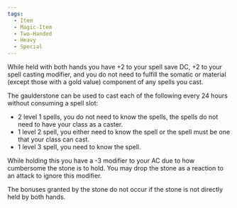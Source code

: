 ```yaml
---
tags:
  - Item
  - Magic-Item
  - Two-Handed
  - Heavy
  - Special
---
```

While held with both hands you have +2 to your spell save DC, +2 to your spell casting modifier, and you do not need to fulfill the somatic or material (except those with a gold value) component of any spells you cast.

The gaulderstone can be used to cast each of the following every 24 hours without consuming a spell slot:
- 2 level 1 spells, you do not need to know the spells, the spells do not need to have your class as a caster.
- 1 level 2 spell, you either need to know the spell or the spell must be one that your class can cast.
- 1 level 3 spell, you need to know the spell.

While holding this you have a -3 modifier to your AC due to how cumbersome the stone is to hold. You may drop the stone as a reaction to an attack to ignore this modifier.

The bonuses granted by the stone do not occur if the stone is not directly held by both hands.
